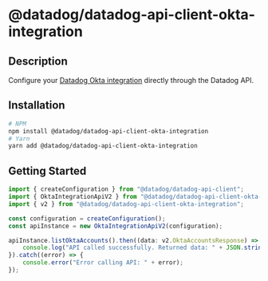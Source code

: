 # @datadog/datadog-api-client-okta-integration

## Description

Configure your [Datadog Okta integration](https://docs.datadoghq.com/integrations/okta/) directly through the Datadog API.

## Installation

```sh
# NPM
npm install @datadog/datadog-api-client-okta-integration
# Yarn
yarn add @datadog/datadog-api-client-okta-integration
```

## Getting Started
```ts
import { createConfiguration } from "@datadog/datadog-api-client";
import { OktaIntegrationApiV2 } from "@datadog/datadog-api-client-okta-integration";
import { v2 } from "@datadog/datadog-api-client-okta-integration";

const configuration = createConfiguration();
const apiInstance = new OktaIntegrationApiV2(configuration);

apiInstance.listOktaAccounts().then((data: v2.OktaAccountsResponse) => {
    console.log("API called successfully. Returned data: " + JSON.stringify(data));
}).catch((error) => {
    console.error("Error calling API: " + error);
});
```